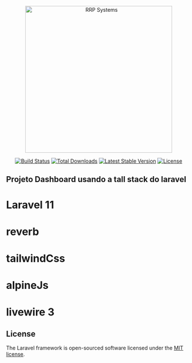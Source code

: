 <p align="center"><a href="https://rrpsystems.com.br" target="_blank"><img src="https://cdn-gbdoj.nitrocdn.com/EtFwidwdzxUjQZkgogBwaViqSVMIOEWS/assets/static/optimized/rev-3c44512/wp-content/uploads/2022/05/logo-site.png" width="400" alt="RRP Systems"></a></p>

<p align="center">
<a href="https://github.com/laravel/framework/actions"><img src="https://github.com/laravel/framework/workflows/tests/badge.svg" alt="Build Status"></a>
<a href="https://packagist.org/packages/laravel/framework"><img src="https://img.shields.io/packagist/dt/laravel/framework" alt="Total Downloads"></a>
<a href="https://packagist.org/packages/laravel/framework"><img src="https://img.shields.io/packagist/v/laravel/framework" alt="Latest Stable Version"></a>
<a href="https://packagist.org/packages/laravel/framework"><img src="https://img.shields.io/packagist/l/laravel/framework" alt="License"></a>
</p>

## Projeto Dashboard usando a tall stack do laravel

# Laravel 11
# reverb
# tailwindCss
# alpineJs
# livewire 3

## License

The Laravel framework is open-sourced software licensed under the [MIT license](https://opensource.org/licenses/MIT).
